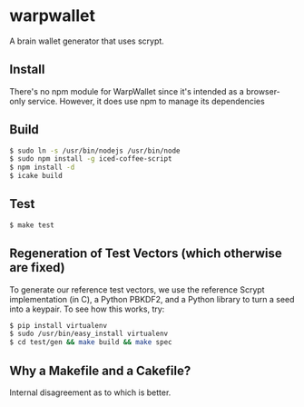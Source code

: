 # warpwallet

A brain wallet generator that uses scrypt.

## Install

There's no npm module for WarpWallet since it's intended as a browser-only service.  However,
it does use npm to manage its dependencies

## Build

```sh
$ sudo ln -s /usr/bin/nodejs /usr/bin/node
$ sudo npm install -g iced-coffee-script
$ npm install -d
$ icake build
```

## Test

```sh
$ make test
```

## Regeneration of Test Vectors (which otherwise are fixed)

To generate our reference test vectors, we use the reference Scrypt implementation (in C), a 
Python PBKDF2, and a Python library to turn a seed into a keypair.  To see how this works, try:

```sh
$ pip install virtualenv
$ sudo /usr/bin/easy_install virtualenv
$ cd test/gen && make build && make spec
```

## Why a Makefile and a Cakefile?

Internal disagreement as to which is better.





